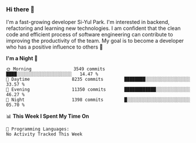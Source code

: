 ### Hi there 👋


I'm a fast-growing developer Si-Yul Park. I'm interested in backend, refactoring and learning new technologies. I am confident that the clean code and efficient process of software engineering can contribute to improving the productivity of the team. My goal is to become a developer who has a positive influence to others 🔭

<!--START_SECTION:waka-->
**I'm a Night 🦉** 

```text
🌞 Morning                3549 commits        ████░░░░░░░░░░░░░░░░░░░░░   14.47 % 
🌆 Daytime                8235 commits        ████████░░░░░░░░░░░░░░░░░   33.57 % 
🌃 Evening                11350 commits       ████████████░░░░░░░░░░░░░   46.27 % 
🌙 Night                  1398 commits        █░░░░░░░░░░░░░░░░░░░░░░░░   05.70 % 
```


📊 **This Week I Spent My Time On** 

```text
💬 Programming Languages: 
No Activity Tracked This Week
```


<!--END_SECTION:waka-->
